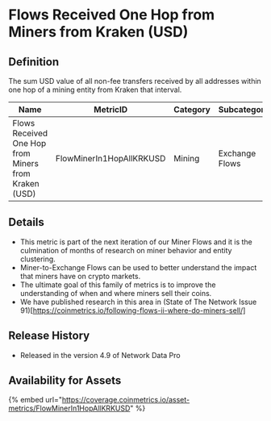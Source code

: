 # Flows Received One Hop from Miners from Kraken (USD)

## Definition

The sum USD value of all non-fee transfers received by all addresses within one hop of a mining entity from Kraken that interval.

| Name                                                 | MetricID                 | Category | Subcategory    | Type | Unit | Interval |
| ---------------------------------------------------- | ------------------------ | -------- | -------------- | ---- | ---- | -------- |
| Flows Received One Hop from Miners from Kraken (USD) | FlowMinerIn1HopAllKRKUSD | Mining   | Exchange Flows | Sum  | USD  | 1 day    |

## Details

* This metric is part of the next iteration of our Miner Flows and it is the culmination of months of research on miner behavior and entity clustering.
* Miner-to-Exchange Flows can be used to better understand the impact that miners have on crypto markets.
* The ultimate goal of this family of metrics is to improve the understanding of when and where miners sell their coins.
* We have published research in this area in (State of The Network Issue 91)\[https://coinmetrics.io/following-flows-ii-where-do-miners-sell/]

## Release History

* Released in the version 4.9 of Network Data Pro

## Availability for Assets

{% embed url="https://coverage.coinmetrics.io/asset-metrics/FlowMinerIn1HopAllKRKUSD" %}
